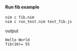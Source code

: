 #### Run fib example
```shell
nim c fib.nim
nim c run_test.nim test_fib.js
```
output
```
Hello World
fib(10)= 55
```